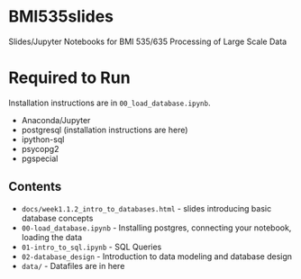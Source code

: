 # BMI535slides
 
Slides/Jupyter Notebooks for BMI 535/635 Processing of Large Scale Data

# Required to Run

Installation instructions are in `00_load_database.ipynb`.

- Anaconda/Jupyter
- postgresql (installation instructions are here)
- ipython-sql
- psycopg2
- pgspecial

## Contents

- `docs/week1.1.2_intro_to_databases.html` - slides introducing basic database concepts
- `00-load_database.ipynb` - Installing postgres, connecting your notebook, loading the data
- `01-intro_to_sql.ipynb` - SQL Queries
- `02-database_design` - Introduction to data modeling and database design
- `data/` - Datafiles are in here
